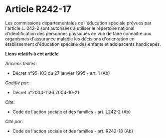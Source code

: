# Article R242-17

Les commissions départementales de l'éducation spéciale prévues par l'article L. 242-2 sont autorisées à utiliser le
répertoire national d'identification des personnes physiques en vue de faire connaître aux organismes d'assurance maladie les
décisions d'orientation en établissement d'éducation spéciale des enfants et adolescents handicapés.

**Liens relatifs à cet article**

_Anciens textes_:

  - Décret n°95-103 du 27 janvier 1995 - art. 1 (Ab)

_Codifié par_:

  - Décret n°2004-1136 2004-10-21

_Cite_:

  - Code de l'action sociale et des familles - art. L242-2 (Ab)

_Cité par_:

  - Code de l'action sociale et des familles - art. R242-18 (Ab)
